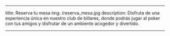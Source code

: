 ---

title: Reserva tu mesa
img: /reserva_mesa.jpg
description: Disfruta de una experiencia única en nuestro club de billares, donde podrás jugar al poker con tus amigos y disfrutar de un ambiente acogedor y divertido.

---